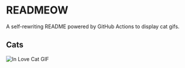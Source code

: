 # READMEOW

A self-rewriting README powered by GitHub Actions to display cat gifs.

## Cats

![In Love Cat GIF](https://media1.giphy.com/media/MDJ9IbxxvDUQM/200.gif?cid=9acd02dax2hb6v6b7kndr1xd1ryoqreft0gxg76smzjtifyl&ep=v1_gifs_search&rid=200.gif&ct=g)
